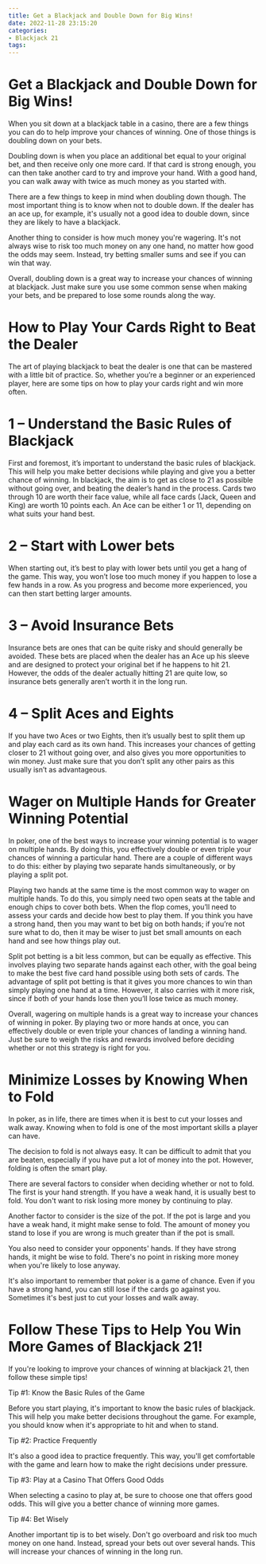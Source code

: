 ```yaml
---
title: Get a Blackjack and Double Down for Big Wins!
date: 2022-11-28 23:15:20
categories:
- Blackjack 21
tags:
---
```



#  Get a Blackjack and Double Down for Big Wins!

When you sit down at a blackjack table in a casino, there are a few things you can do to help improve your chances of winning. One of those things is doubling down on your bets.

Doubling down is when you place an additional bet equal to your original bet, and then receive only one more card. If that card is strong enough, you can then take another card to try and improve your hand. With a good hand, you can walk away with twice as much money as you started with.

There are a few things to keep in mind when doubling down though. The most important thing is to know when not to double down. If the dealer has an ace up, for example, it's usually not a good idea to double down, since they are likely to have a blackjack.

Another thing to consider is how much money you're wagering. It's not always wise to risk too much money on any one hand, no matter how good the odds may seem. Instead, try betting smaller sums and see if you can win that way.

Overall, doubling down is a great way to increase your chances of winning at blackjack. Just make sure you use some common sense when making your bets, and be prepared to lose some rounds along the way.

#  How to Play Your Cards Right to Beat the Dealer

The art of playing blackjack to beat the dealer is one that can be mastered with a little bit of practice. So, whether you’re a beginner or an experienced player, here are some tips on how to play your cards right and win more often.

# 1 – Understand the Basic Rules of Blackjack

First and foremost, it’s important to understand the basic rules of blackjack. This will help you make better decisions while playing and give you a better chance of winning. In blackjack, the aim is to get as close to 21 as possible without going over, and beating the dealer’s hand in the process. Cards two through 10 are worth their face value, while all face cards (Jack, Queen and King) are worth 10 points each. An Ace can be either 1 or 11, depending on what suits your hand best.

# 2 – Start with Lower bets

When starting out, it’s best to play with lower bets until you get a hang of the game. This way, you won’t lose too much money if you happen to lose a few hands in a row. As you progress and become more experienced, you can then start betting larger amounts.

# 3 – Avoid Insurance Bets

Insurance bets are ones that can be quite risky and should generally be avoided. These bets are placed when the dealer has an Ace up his sleeve and are designed to protect your original bet if he happens to hit 21. However, the odds of the dealer actually hitting 21 are quite low, so insurance bets generally aren’t worth it in the long run.

# 4 – Split Aces and Eights

If you have two Aces or two Eights, then it’s usually best to split them up and play each card as its own hand. This increases your chances of getting closer to 21 without going over, and also gives you more opportunities to win money. Just make sure that you don’t split any other pairs as this usually isn’t as advantageous.

#  Wager on Multiple Hands for Greater Winning Potential

In poker, one of the best ways to increase your winning potential is to wager on multiple hands. By doing this, you effectively double or even triple your chances of winning a particular hand. There are a couple of different ways to do this: either by playing two separate hands simultaneously, or by playing a split pot.

Playing two hands at the same time is the most common way to wager on multiple hands. To do this, you simply need two open seats at the table and enough chips to cover both bets. When the flop comes, you’ll need to assess your cards and decide how best to play them. If you think you have a strong hand, then you may want to bet big on both hands; if you’re not sure what to do, then it may be wiser to just bet small amounts on each hand and see how things play out.

Split pot betting is a bit less common, but can be equally as effective. This involves playing two separate hands against each other, with the goal being to make the best five card hand possible using both sets of cards. The advantage of split pot betting is that it gives you more chances to win than simply playing one hand at a time. However, it also carries with it more risk, since if both of your hands lose then you’ll lose twice as much money.

Overall, wagering on multiple hands is a great way to increase your chances of winning in poker. By playing two or more hands at once, you can effectively double or even triple your chances of landing a winning hand. Just be sure to weigh the risks and rewards involved before deciding whether or not this strategy is right for you.

#  Minimize Losses by Knowing When to Fold

In poker, as in life, there are times when it is best to cut your losses and walk away. Knowing when to fold is one of the most important skills a player can have.

The decision to fold is not always easy. It can be difficult to admit that you are beaten, especially if you have put a lot of money into the pot. However, folding is often the smart play.

There are several factors to consider when deciding whether or not to fold. The first is your hand strength. If you have a weak hand, it is usually best to fold. You don't want to risk losing more money by continuing to play.

Another factor to consider is the size of the pot. If the pot is large and you have a weak hand, it might make sense to fold. The amount of money you stand to lose if you are wrong is much greater than if the pot is small.

You also need to consider your opponents' hands. If they have strong hands, it might be wise to fold. There's no point in risking more money when you're likely to lose anyway.

It's also important to remember that poker is a game of chance. Even if you have a strong hand, you can still lose if the cards go against you. Sometimes it's best just to cut your losses and walk away.

#  Follow These Tips to Help You Win More Games of Blackjack 21!

If you're looking to improve your chances of winning at blackjack 21, then follow these simple tips!

Tip #1: Know the Basic Rules of the Game

Before you start playing, it's important to know the basic rules of blackjack. This will help you make better decisions throughout the game. For example, you should know when it's appropriate to hit and when to stand.

Tip #2: Practice Frequently

It's also a good idea to practice frequently. This way, you'll get comfortable with the game and learn how to make the right decisions under pressure.

Tip #3: Play at a Casino That Offers Good Odds

When selecting a casino to play at, be sure to choose one that offers good odds. This will give you a better chance of winning more games.

Tip #4: Bet Wisely

Another important tip is to bet wisely. Don't go overboard and risk too much money on one hand. Instead, spread your bets out over several hands. This will increase your chances of winning in the long run.